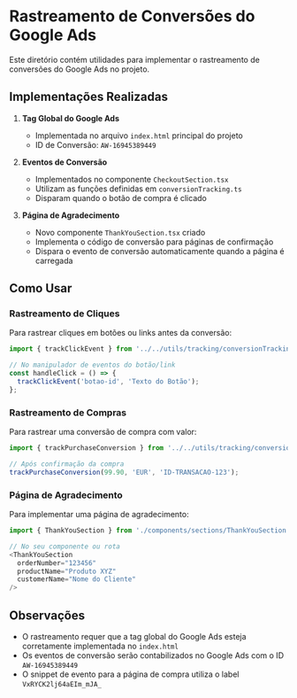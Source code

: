 # Rastreamento de Conversões do Google Ads

Este diretório contém utilidades para implementar o rastreamento de conversões do Google Ads no projeto.

## Implementações Realizadas

1. **Tag Global do Google Ads**
   - Implementada no arquivo `index.html` principal do projeto
   - ID de Conversão: `AW-16945389449`

2. **Eventos de Conversão**
   - Implementados no componente `CheckoutSection.tsx`
   - Utilizam as funções definidas em `conversionTracking.ts`
   - Disparam quando o botão de compra é clicado

3. **Página de Agradecimento**
   - Novo componente `ThankYouSection.tsx` criado
   - Implementa o código de conversão para páginas de confirmação
   - Dispara o evento de conversão automaticamente quando a página é carregada

## Como Usar

### Rastreamento de Cliques

Para rastrear cliques em botões ou links antes da conversão:

```typescript
import { trackClickEvent } from '../../utils/tracking/conversionTracking';

// No manipulador de eventos do botão/link
const handleClick = () => {
  trackClickEvent('botao-id', 'Texto do Botão');
};
```

### Rastreamento de Compras

Para rastrear uma conversão de compra com valor:

```typescript
import { trackPurchaseConversion } from '../../utils/tracking/conversionTracking';

// Após confirmação da compra
trackPurchaseConversion(99.90, 'EUR', 'ID-TRANSACAO-123');
```

### Página de Agradecimento

Para implementar uma página de agradecimento:

```typescript
import { ThankYouSection } from './components/sections/ThankYouSection';

// No seu componente ou rota
<ThankYouSection 
  orderNumber="123456"
  productName="Produto XYZ"
  customerName="Nome do Cliente"
/>
```

## Observações

- O rastreamento requer que a tag global do Google Ads esteja corretamente implementada no `index.html`
- Os eventos de conversão serão contabilizados no Google Ads com o ID `AW-16945389449`
- O snippet de evento para a página de compra utiliza o label `VxRYCK2lj64aEIm_mJA_`
